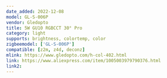 ```yaml
---
date_added: 2022-12-08
model: GL-S-006P
vendor: Gledopto
title: 5W GU10 RGBCCT 30° Pro
category: light
supports: brightness, colortemp, color
zigbeemodel: ['GL-S-006P']
compatible: [z2m, z4d, deconz]
mlink: https://www.gledopto.com/h-col-402.html
link: https://www.aliexpress.com/item/1005003979790376.html
link2: 
---
```

